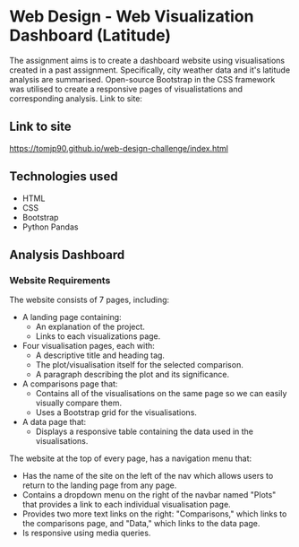 # Web Design - Web Visualization Dashboard (Latitude)
The assignment aims is to create a dashboard website using visualisations created in a past assignment. Specifically, city weather data and it's latitude analysis are summarised. Open-source Bootstrap in the CSS framework was utilised to create a responsive pages of visualistations and corresponding analysis. Link to site:

## Link to site
https://tomjp90.github.io/web-design-challenge/index.html

## Technologies used
* HTML
* CSS
* Bootstrap
* Python Pandas

## Analysis Dashboard
### Website Requirements

The website consists of 7 pages, including:
* A landing page containing:
  * An explanation of the project.
  * Links to each visualizations page. 
* Four visualisation pages, each with:
  * A descriptive title and heading tag.
  * The plot/visualisation itself for the selected comparison.
  * A paragraph describing the plot and its significance.
* A comparisons page that:
  * Contains all of the visualisations on the same page so we can easily visually compare them.
  * Uses a Bootstrap grid for the visualisations.
* A data page that:
  * Displays a responsive table containing the data used in the visualisations.

The website at the top of every page, has a navigation menu that:
* Has the name of the site on the left of the nav which allows users to return to the landing page from any page.
* Contains a dropdown menu on the right of the navbar named "Plots" that provides a link to each individual visualisation page.
* Provides two more text links on the right: "Comparisons," which links to the comparisons page, and "Data," which links to the data page.
* Is responsive using media queries.
